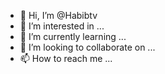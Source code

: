- 👋 Hi, I’m @Habibtv
- 👀 I’m interested in ...
- 🌱 I’m currently learning ...
- 💞️ I’m looking to collaborate on ...
- 📫 How to reach me ...

<!---
Habibtv/Habibtv is a ✨ special ✨ repository because its `README.md` (this file) appears on your GitHub profile.
You can click the Preview link to take a look at your changes.
--->

